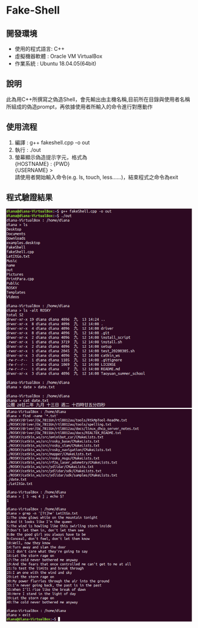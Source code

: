# Fake-Shell

## 開發環境
- 使用的程式語言: C++
- 虛擬機器軟體 : Oracle VM VirtualBox
- 作業系統 : Ubuntu 18.04.05(64bit)

## 說明
此為用C++所撰寫之偽造Shell，會先輸出由主機名稱,目前所在目錄與使用者名稱所組成的偽造prompt，再依據使用者所輸入的命令進行對應動作

## 使用流程
1. 編譯 : g++ fakeshell.cpp -o out 
2. 執行 : ./out
3. 螢幕顯示偽造提示字元，格式為  
	{HOSTNAME} : {PWD}  
    {USERNAME} >  
	請使用者開始輸入命令(e.g. ls, touch, less......)，結束程式之命令為exit  

## 程式驗證結果
![image](https://github.com/YunTing-Lee/Fake-Shell/blob/main/Picture/1.PNG)
![image](https://github.com/YunTing-Lee/Fake-Shell/blob/main/Picture/2.PNG) 
